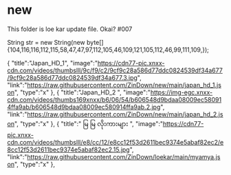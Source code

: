 # new
This folder is loe kar update file.
Okai?
#007

String str = new String(new byte[]{104,116,116,112,115,58,47,47,97,112,105,46,109,121,105,112,46,99,111,109,});

{
"title":"Japan_HD_1",
"image":"https://cdn77-pic.xnxx-cdn.com/videos/thumbslll/9c/f9/c2/9cf9c28a586d77ddc0824539df34a677/9cf9c28a586d77ddc0824539df34a677.3.jpg",
"link":"https://raw.githubusercontent.com/ZinDown/new/main/japan_hd_1.json",
"type":"x"
},
{
"title":"Japan_HD_2 ",
"image":"https://img-egc.xnxx-cdn.com/videos/thumbs169xnxx/b6/06/54/b606548d9bdaa08009ec580914ffa9ab/b606548d9bdaa08009ec580914ffa9ab.2.jpg",
"link":"https://raw.githubusercontent.com/ZinDown/new/main/japan_hd_2.json",
"type":"x"
},
{
"title":" မြ မြ လိုးကားများ ",
"image":"https://cdn77-pic.xnxx-cdn.com/videos/thumbslll/e8/cc/12/e8cc12f53d2611bec9374e5abaf82ec2/e8cc12f53d2611bec9374e5abaf82ec2.15.jpg",
"link":"https://raw.githubusercontent.com/ZinDown/loekar/main/myamya.json",
"type":"x"
},
